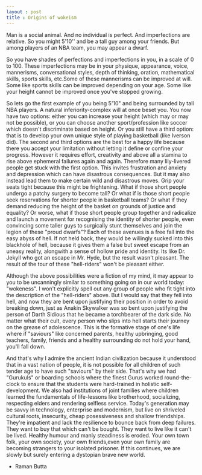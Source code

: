 ```yaml
---
layout : post
title : Origins of wokeism
---
```



Man is a social animal. And no individual is perfect. And imperfections are relative. So you might 5'10'' and be a tall guy among your friends. But among players of an NBA team, you may appear a dwarf. 

So you have shades of perfections and imperfections in you, in a scale of 0 to 100. These imperfections may be in your physique, appearance, voice, mannerisms, conversational styles, depth of thinking, oration, mathematical skills, sports skills, etc.Some of these mannerisms can be improved at will. Some like sports skills can be improved depending on your age. Some like your height cannot be improved once you've stopped growing.

So lets go the first example of you being 5'10" and being surrounded by tall NBA players. A natural inferiority-complex will at once beset you. You now have two options: either you can increase your height (which may or may not be possible), or you can choose another sport/profession like soccer which doesn't discriminate based on height. Or you still have a third option: that is to develop your own unique style of playing basketball (like Iverson did). The second and third options are the best for a happy life because there you accept your limitation without letting it define or confine your progress. However it requires effort, creativity and above all a stamina to rise above ephemeral failures again and again. Therefore many lily-livered people get stuck with the first option. This invites frustration and anxiety and depression which can have disastrous consequences.
But it may also instead lead them to make certain wild and disastrous moves. Grip your seats tight because this might be frightening. What if those short people undergo a patchy surgery to become tall? Or what if is those short people seek reservations for shorter people in basketball teams? Or what if they demand reducing the height of the basket on grounds of justice and equality? Or worse, what if those short people group together and radicalize and launch a movement for recognising the identity of shorter people, even convincing some taller guys to surgically stunt themselves and join the legion of these "proud dwarfs"? Each of these avenues is a free fall into the easy abyss of hell. If not held back, they would be willingly sucked into this blackhole of hell, because it gives them a false but sweet escape from an uneasy reality, alongwith a sense of hollow pride and identity. Its like Dr. Jekyll who got an escape in Mr. Hyde, but the result wasn't pleasant. The result of the tour of these "hell-riders" won't be pleasant either.

Although the above possibilities were a fiction of my mind, it may appear to you to be uncanningly similar to something going on in our world today: "wokeness". I won't explicitly spell out any group of people who fit tight into the description of the "hell-riders" above. But I would say that they fell into hell, and now they are bent upon justifying their position in order to avoid breaking down, just as Anakin Skywalker was so bent upon justifying the person of Darth Sidious that he became a torchbearer of the dark side. No matter what their cult, every person who slips into hell starts their journey on the grease of adolescence. This is the formative stage of one's life where if "saviours" like concerned parents, healthy upbringing, good teachers, family, friends and a healthy surrounding do not hold your hand, you'll fall down. 

And that's why I admire the ancient Indian civilization because it understood that in a vast nation of people, it is not possible for all children of such tender age to have such "saviours" by their side. That's why we had "Gurukuls" or boarding schools where the finest Gurus worked round-the-clock to ensure that the students were hard-trained in holistic self-development. We also had institutions of joint families where children learned the fundamentals of life-lessons like brotherhood, socializing, respecting elders and rendering selfless service. Today's generation may be savvy in technology, enterprise and modernism, but live on shriveled cultural roots, insecurity, cheap posessiveness and shallow friendships. They're impatient and lack the resilience to bounce back from deep failures. They want to buy that which can't be bought. They want to live like it can't be lived. Healthy humour and manly steadiness is eroded. Your own town folk, your own society, your own friends,even your own family are becoming strangers to your isolated prisoner. If this continues, we are slowly but surely entering a dystopian brave new world. 

- Raman Butta